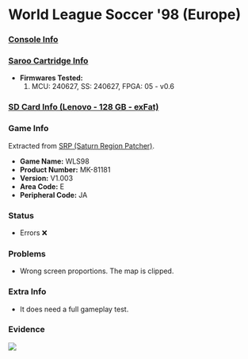 # World League Soccer '98 (Europe)

### [Console Info](../../../../../Info/Consoles/VA13/README.md)

### [Saroo Cartridge Info](../../../../../Info/Cartridges/RetroGameParadiseStore/1.32F/README.md)

- <b>Firmwares Tested:</b>
  1. MCU: 240627, SS: 240627, FPGA: 05 - v0.6

### [SD Card Info (Lenovo - 128 GB - exFat)](../../../../../Info/SdCards/Lenovo/128GB/exfat/README.md)

### Game Info

Extracted from [SRP (Saturn Region Patcher)](https://segaxtreme.net/resources/saturn-region-patcher.81/download).

- <b>Game Name:</b> WLS98
- <b>Product Number:</b> MK-81181
- <b>Version:</b> V1.003
- <b>Area Code:</b> E
- <b>Peripheral Code:</b> JA

### Status

- Errors :x:

### Problems

- Wrong screen proportions. The map is clipped.

### Extra Info

- It does need a full gameplay test.

### Evidence

[![](https://img.youtube.com/vi/XmeVtN3toPY/0.jpg)](https://www.youtube.com/watch?v=XmeVtN3toPY)

